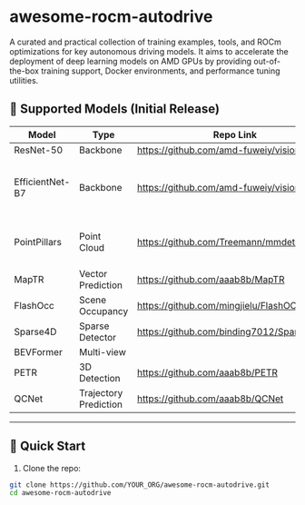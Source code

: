 # awesome-rocm-autodrive
A curated and practical collection of training examples, tools, and ROCm optimizations for key autonomous driving models. It aims to accelerate the deployment of deep learning models on AMD GPUs by providing out-of-the-box training support, Docker environments, and performance tuning utilities.

## 🔧 Supported Models (Initial Release)

| Model           | Type            | Repo Link                     | README for ROCm | Notes                              |
|------------------|------------------|--------------------------|---------------|-------------------------------------|
| ResNet-50        | Backbone         | https://github.com/amd-fuweiy/vision | [example/backbone](examples/backbone/readme.md)   |    |
| EfficientNet-B7  | Backbone         | https://github.com/amd-fuweiy/vision |    | Currently have performance issue with DWConv    |
| PointPillars     | Point Cloud      | https://github.com/Treemann/mmdetection3d |    | Need ROCm mmcv to get better performance          |
| MapTR            | Vector Prediction| https://github.com/aaab8b/MapTR | See modified Readme in git |  |
| FlashOcc         | Scene Occupancy  | https://github.com/mingjielu/FlashOCC | [examples/occupancy/FlashOCC](examples/occupancy/FlashOCC) |         |
| Sparse4D         | Sparse Detector  | https://github.com/binding7012/Sparse4D |[examples/detection/sparse4d](examples/detection/sparse4d) | |
| BEVFormer        | Multi-view       |  |  |        |
| PETR            | 3D Detection | https://github.com/aaab8b/PETR | See modified Readme in git |  |
| QCNet            | Trajectory Prediction | https://github.com/aaab8b/QCNet | See modified Readme in git |  |


---

## 🚀 Quick Start

1. Clone the repo:

```bash
git clone https://github.com/YOUR_ORG/awesome-rocm-autodrive.git
cd awesome-rocm-autodrive



